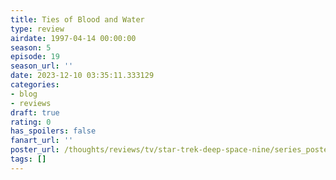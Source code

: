 ```yaml
---
title: Ties of Blood and Water
type: review
airdate: 1997-04-14 00:00:00
season: 5
episode: 19
season_url: ''
date: 2023-12-10 03:35:11.333129
categories:
- blog
- reviews
draft: true
rating: 0
has_spoilers: false
fanart_url: ''
poster_url: /thoughts/reviews/tv/star-trek-deep-space-nine/series_poster.jpg
tags: []
---
```


